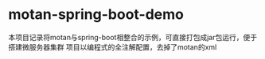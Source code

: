 # motan-spring-boot-demo

本项目记录将motan与spring-boot相整合的示例，可直接打包成jar包运行，便于搭建微服务器集群
项目以编程式的全注解配置，去掉了motan的xml
